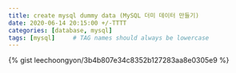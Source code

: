 ```yaml
---
title: create mysql dummy data (MySQL 더미 데이터 만들기) 
date: 2020-06-14 20:15:00 +/-TTTT
categories: [database, mysql]
tags: [mysql]     # TAG names should always be lowercase
---
```



{% gist leechoongyon/3b4b807e34c8352b127283aa8e0305e9 %}